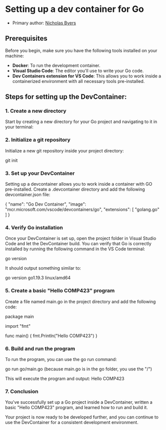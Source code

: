 # Setting up a dev container for Go

* Primary author: [Nicholas Byers](https://github.com/nicbyers)

## Prerequisites
Before you begin, make sure you have the following tools installed on your machine:
- **Docker**: To run the development container.
- **Visual Studio Code**: The editor you'll use to write your Go code.
- **Dev Containers extension for VS Code**: This allows you to work inside a containerized environment with all necessary tools pre-installed.

## Steps for setting up the DevContainer:

### 1. **Create a new directory**
Start by creating a new directory for your Go project and navigating to it in your terminal:

### 2. **Initialize a git repository**
Initialize a new git repository inside your project directory:

git init

### 3. **Set up your DevContainer**
Setting up a devcontainer allows you to work inside a container with GO pre-installed. Create a .devcontainer directory and add the following devcontainer.json file: 

{
  "name": "Go Dev Container",
  "image": "mcr.microsoft.com/vscode/devcontainers/go",
  "extensions": [
    "golang.go"
  ]
}

### 4. **Verify Go installation**
Once your DevContainer is set up, open the project folder in Visual Studio Code and let the DevContainer build. You can verify that Go is correctly installed by running the following command in the VS Code terminal:

go version 

It should output something similar to:

go version go1.19.3 linux/amd64


### 5. **Create a basic "Hello COMP423" program**
Create a file named main.go in the project directory and add the following code: 

package main

import "fmt"

func main() {
    fmt.Println("Hello COMP423")
}

### 6. **Build and run the program**
To run the program, you can use the go run command:

go run go/main.go (because main.go is in the go folder, you use the "/")

This will execute the program and output:
Hello COMP423

### 7. **Conclusion**
You've successfully set up a Go project inside a DevContainer, written a basic "Hello COMP423" program, and learned how to run and build it.

Your project is now ready to be developed further, and you can continue to use the DevContainer for a consistent development environment.